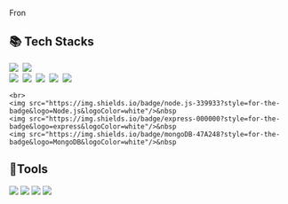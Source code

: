 Fron

<!--
- 🔭 I’m currently working on ...
- 
- 👯 I’m looking to collaborate on ...
- 🤔 I’m looking for help with ...
- 💬 Ask me about ...
- 📫 How to reach me: ...
- 😄 Pronouns: ...
- ⚡ Fun fact: ...
-->

<h2> 📚 Tech Stacks </h2>
<div>
    <img src="https://img.shields.io/badge/github-181717?style=for-the-badge&logo=github&logoColor=white"/>&nbsp
    <img src="https://img.shields.io/badge/git-F05032?style=for-the-badge&logo=git&logoColor=white"/>&nbsp
    <br>
  <img src="https://img.shields.io/badge/Sass-CC6699?style=for-the-badge&logo=sass&logoColor=white"/>&nbsp
    <img src="https://img.shields.io/badge/html5-E34F26?style=for-the-badge&logo=html5&logoColor=white"/>&nbsp
    <img src="https://img.shields.io/badge/css-1572B6?style=for-the-badge&logo=css3&logoColor=white"/>&nbsp 
    <img src="https://img.shields.io/badge/javascript-F7DF1E?style=for-the-badge&logo=javascript&logoColor=black"/>&nbsp
    <img src="https://img.shields.io/badge/react-61DAFB?style=for-the-badge&logo=react&logoColor=black"/>&nbsp
  
    <br>
    <img src="https://img.shields.io/badge/node.js-339933?style=for-the-badge&logo=Node.js&logoColor=white"/>&nbsp
    <img src="https://img.shields.io/badge/express-000000?style=for-the-badge&logo=express&logoColor=white"/>&nbsp
    <img src="https://img.shields.io/badge/mongoDB-47A248?style=for-the-badge&logo=MongoDB&logoColor=white"/>&nbsp
</div>

<h2> 🌱Tools </h2>
<div>
  <img  src="https://readme-components.vercel.app/api?component=logo&fill=black&logo=javascript&svgfill=f6df1c">
  <img  src="https://readme-components.vercel.app/api?component=logo&fill=black&logo=typescript&svgfill=2d79c7">
  <img  src="https://readme-components.vercel.app/api?component=logo&fill=black&logo=react&animation=spin&svgfill=15d8fe">
  <img  src="https://readme-components.vercel.app/api?component=logo&fill=black&logo=node.js&svgfill=659b60">
</div>

<!-- 
<h2> 🔭 I’m currently working on ... </h2> 
-->



